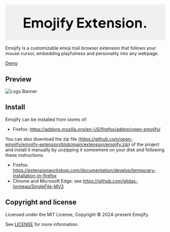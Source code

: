 <p align="center">
<img alt="Logo Banner" src="https://raw.githubusercontent.com/open-emojify/emojify-extension/main/banner/banner.svg?sanitize=true"/>
<br/>

<div align="left">Emojify is a customizable emoji trail browser extension that follows your mouse cursor, embedding playfulness and personality into any webpage.</div>
<div align="left">

[Demo](https://open-emojify.github.io/emojify/)  

## Preview

<img alt="Logo Banner" src="https://raw.githubusercontent.com/open-emojify/emojify-extension/main/preview/preview.gif"/>

## Install

Emojify can be installed from stores of:

- Firefox: https://addons.mozilla.org/en-US/firefox/addon/open-emojify/
<!-- - Chrome:
  https://chrome.google.com/extensions/detail/mpiodijhokgodhhofbcjdecpffjipkle -->

You can also download the zip file
(https://github.com/open-emojify/emojify-extension/blob/main/extension/emojify.zip) of the project
and install it manually by unzipping it somewhere on your disk and following
these instructions:

- Firefox: https://extensionworkshop.com/documentation/develop/temporary-installation-in-firefox
- Chrome and Microsoft Edge: see https://github.com/gildas-lormeau/SingleFile-MV3

## Copyright and license

Licensed under the MIT License, Copyright © 2024-present Emojify.

See [LICENSE](https://github.com/open-emojify/emojify/blob/main/LICENSE) for more information.